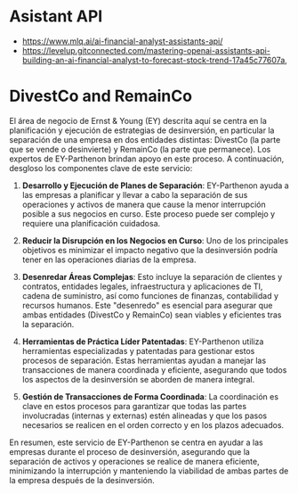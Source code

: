 
# Asistant API
- https://www.mlq.ai/ai-financial-analyst-assistants-api/
- https://levelup.gitconnected.com/mastering-openai-assistants-api-building-an-ai-financial-analyst-to-forecast-stock-trend-17a45c77607a, 

# DivestCo and RemainCo

El área de negocio de Ernst & Young (EY) descrita aquí se centra en la planificación y ejecución de estrategias de desinversión, en particular la separación de una empresa en dos entidades distintas: DivestCo (la parte que se vende o desinvierte) y RemainCo (la parte que permanece). Los expertos de EY-Parthenon brindan apoyo en este proceso. A continuación, desgloso los componentes clave de este servicio:

1. **Desarrollo y Ejecución de Planes de Separación**: EY-Parthenon ayuda a las empresas a planificar y llevar a cabo la separación de sus operaciones y activos de manera que cause la menor interrupción posible a sus negocios en curso. Este proceso puede ser complejo y requiere una planificación cuidadosa.

2. **Reducir la Disrupción en los Negocios en Curso**: Uno de los principales objetivos es minimizar el impacto negativo que la desinversión podría tener en las operaciones diarias de la empresa.

3. **Desenredar Áreas Complejas**: Esto incluye la separación de clientes y contratos, entidades legales, infraestructura y aplicaciones de TI, cadena de suministro, así como funciones de finanzas, contabilidad y recursos humanos. Este "desenredo" es esencial para asegurar que ambas entidades (DivestCo y RemainCo) sean viables y eficientes tras la separación.

4. **Herramientas de Práctica Líder Patentadas**: EY-Parthenon utiliza herramientas especializadas y patentadas para gestionar estos procesos de separación. Estas herramientas ayudan a manejar las transacciones de manera coordinada y eficiente, asegurando que todos los aspectos de la desinversión se aborden de manera integral.

5. **Gestión de Transacciones de Forma Coordinada**: La coordinación es clave en estos procesos para garantizar que todas las partes involucradas (internas y externas) estén alineadas y que los pasos necesarios se realicen en el orden correcto y en los plazos adecuados.

En resumen, este servicio de EY-Parthenon se centra en ayudar a las empresas durante el proceso de desinversión, asegurando que la separación de activos y operaciones se realice de manera eficiente, minimizando la interrupción y manteniendo la viabilidad de ambas partes de la empresa después de la desinversión.

